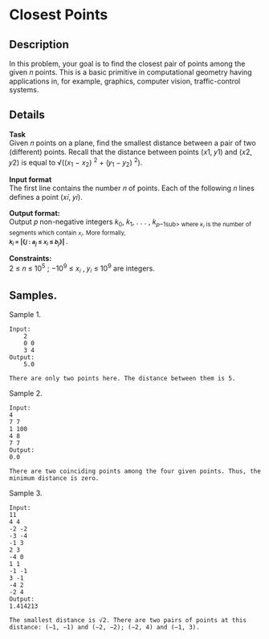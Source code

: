 # Closest Points

## Description 
In this problem, your goal is to find the closest pair of points among the given 𝑛 points. This is a basic primitive in computational geometry having applications in, for example, graphics, computer vision, traffic-control systems.


## Details
**Task**<br> 
Given 𝑛 points on a plane, find the smallest distance between a pair of two (different) points. Recall that the distance between points (𝑥1, 𝑦1) and (𝑥2, 𝑦2) is equal to √︀((𝑥<sub>1</sub> − 𝑥<sub>2</sub>) <sup>2</sup> + (𝑦<sub>1</sub> − 𝑦<sub>2</sub>) <sup>2</sup>).

**Input format**<br> 
The first line contains the number 𝑛 of points. Each of the following 𝑛 lines defines a point (𝑥𝑖, 𝑦𝑖).

**Output format:**<br> 
Output 𝑝 non-negative integers 𝑘<sub>0</sub>, 𝑘<sub>1</sub>, . . . , 𝑘<sub>𝑝−1sub> where 𝑘<sub>𝑖</sub> is the number of segments which contain 𝑥<sub>𝑖</sub>. More formally,<br>
<b>𝑘<sub>𝑖</sub> = |{𝑗 : 𝑎<sub>𝑗</sub> ≤ 𝑥<sub>𝑖</sub> ≤ 𝑏<sub>𝑗</sub>}| .</b>

**Constraints:**<br> 
2 ≤ 𝑛 ≤ 10<sup>5</sup>
; −10<sup>9</sup> ≤ 𝑥<sub>𝑖</sub>
, 𝑦<sub>𝑖</sub> ≤ 10<sup>9</sup> are integers.


## Samples.
Sample 1.

    Input:
        2
        0 0
        3 4
    Output:
        5.0

    There are only two points here. The distance between them is 5.

Sample 2.

    Input:
    4
    7 7
    1 100
    4 8
    7 7
    Output:
    0.0

    There are two coinciding points among the four given points. Thus, the minimum distance is zero.

Sample 3.

    Input:
    11
    4 4
    -2 -2
    -3 -4
    -1 3
    2 3
    -4 0
    1 1
    -1 -1
    3 -1
    -4 2
    -2 4
    Output:
    1.414213

    The smallest distance is √2. There are two pairs of points at this distance: (−1, −1) and (−2, −2); (−2, 4) and (−1, 3).

